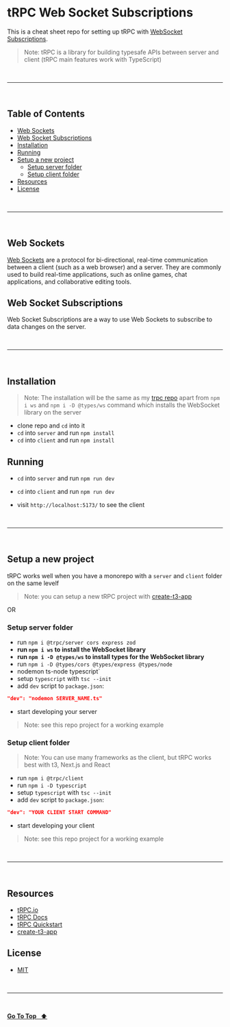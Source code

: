 # tRPC Web Socket Subscriptions

This is a cheat sheet repo for setting up tRPC with [WebSocket Subscriptions](https://trpc.io/docs/subscriptions).

> Note: tRPC is a library for building typesafe APIs between server and client (tRPC main features work with TypeScript)

&nbsp;

---

&nbsp;

## Table of Contents

- [Web Sockets](#web-sockets)
- [Web Socket Subscriptions](#web-socket-subscriptions)
- [Installation](#installation)
- [Running](#running)
- [Setup a new project](#setup-a-new-project)
  - [Setup server folder](#setup-server-folder)
  - [Setup client folder](#setup-client-folder)
- [Resources](#resources)
- [License](#license)

&nbsp;

---

&nbsp;

## Web Sockets

[Web Sockets](https://developer.mozilla.org/en-US/docs/Web/API/WebSockets_API) are a protocol for bi-directional, real-time communication between a client (such as a web browser) and a server. They are commonly used to build real-time applications, such as online games, chat applications, and collaborative editing tools.

## Web Socket Subscriptions

Web Socket Subscriptions are a way to use Web Sockets to subscribe to data changes on the server.

&nbsp;

---

&nbsp;

## Installation

> Note: The installation will be the same as my [trpc repo](https://github.com/emanuelefavero/trpc) apart from `npm i ws` and `npm i -D @types/ws` command which installs the WebSocket library on the server

- clone repo and `cd` into it
- `cd` into `server` and run `npm install`
- `cd` into `client` and run `npm install`

## Running

- `cd` into `server` and run `npm run dev`
- `cd` into `client` and run `npm run dev`

- visit `http://localhost:5173/` to see the client

&nbsp;

---

&nbsp;

## Setup a new project

tRPC works well when you have a monorepo with a `server` and `client` folder on the same levelf

> Note: you can setup a new tRPC project with [create-t3-app](https://create.t3.gg/)

OR

### Setup server folder

- run `npm i @trpc/server cors express zod`
- **run `npm i ws` to install the WebSocket library**
- **run `npm i -D @types/ws` to install types for the WebSocket library**
- run `npm i -D @types/cors @types/express @types/node`
- nodemon ts-node typescript`
- setup `typescript` with `tsc --init`
- add `dev` script to `package.json`:

```json
"dev": "nodemon SERVER_NAME.ts"
```

- start developing your server

> Note: see this repo project for a working example

### Setup client folder

> Note: You can use many frameworks as the client, but tRPC works best with t3, Next.js and React

- run `npm i @trpc/client`
- run `npm i -D typescript`
- setup `typescript` with `tsc --init`
- add `dev` script to `package.json`:

```json
"dev": "YOUR CLIENT START COMMAND"
```

- start developing your client

> Note: see this repo project for a working example

&nbsp;

---

&nbsp;

## Resources

- [tRPC.io](https://trpc.io/)
- [tRPC Docs](https://trpc.io/docs)
- [tRPC Quickstart](https://trpc.io/docs/quickstart)
- [create-t3-app](https://create.t3.gg/)

## License

- [MIT](LICENSE.md)

&nbsp;

---

&nbsp;

[**Go To Top &nbsp; ⬆️**](#trpc-web-socket-subscriptions)

